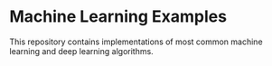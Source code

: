 # Machine Learning Examples

This repository contains implementations of most common machine learning and deep learning algorithms.
